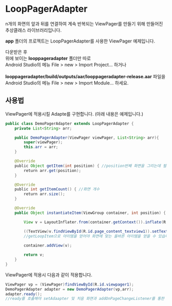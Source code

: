 LoopPagerAdapter
========

n개의 화면의 앞과 뒤를 연결하여 계속 반복되는 ViewPager를 만들기 위해 만들어진 추상클래스 라이브러리입니다.

<b>app</b> 폴더의 프로젝트는 LoopPagerAdapter를 사용한 ViewPager 예제입니다.

다운받은 후<br/>
위에 보이는 <b>looppageradapter</b> 폴더만 따로<br/>Android Studio의 메뉴 File > new > Import Project... 하거나<br/><br/>
<b>looppageradapter/build/outputs/aar/looppageradapter-release.aar</b> 파일을<br/>Android Studio의 메뉴 File > new > Import Module... 하세요.

사용법 
------
ViewPager에 적용시킬 Adapte를 구현합니다.
(아래 내용은 예제입니다.)
```java
public class DemoPagerAdapter extends LoopPagerAdapter {
    private List<String> arr;

    public DemoPagerAdapter(ViewPager viewPager, List<String> arr){
        super(viewPager);
        this.arr = arr;
    }

    @Override
    public Object getItem(int position) { //position번째 화면을 그리는데 필요한 아이템 
        return arr.get(position);
    }

    @Override
    public int getItemCount() { //화면 개수 
        return arr.size();
    }

    @Override
    public Object instantiateItem(ViewGroup container, int position) {

        View v = LayoutInflater.from(container.getContext()).inflate(R.layout.page_content,container,false);

        ((TextView)v.findViewById(R.id.page_content_textview1)).setText( (String)getLoopItem(position) );
        //getLoopItem으로 아이템을 얻어야 화면에 맞는 올바른 아이템을 얻을 수 있습니다.
    
        container.addView(v);

        return v;
    }
}
```

ViewPager에 적용시 다음과 같이 적용합니다.
```java
ViewPager vp = (ViewPager)findViewById(R.id.viewpager1);
DemoPagerAdapter adapter = new DemoPagerAdapter(vp,arr);
adapter.ready(); 
//ready를 호춣해야 setAdaapter 및 처음 화면과 addOnPageChangeListener를 통한 올바른 무한 루프 화면이 구성됩니다.
```

